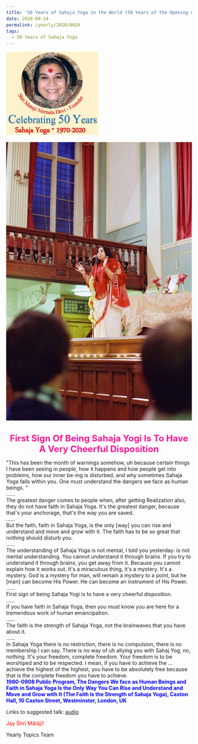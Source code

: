 ```yaml
---
title: '50 Years of Sahaja Yoga in the World (50 Years of the Opening of the Sahasrāra Chakra), Post 28'
date: 2020-09-24
permalink: /yearly/2020/0924
tags:
  - 50 Years of Sahaja Yoga
---
```


<div style="text-align: left"><img src="/images/Celebrating50YearsSahajaYoga.png" width="250" /></div><br>

<div style="text-align: center"><img src="/images/image496.png" /></div>

<br>
<p style="color:DeepPink; text-align:center">
<font size="+2"><b>First Sign Of Being Sahaja Yogi Is To Have A Very Cheerful Disposition</b><br></font>
</p>

<p>
"This has been the month of warnings somehow, uh because certain things I have been seeing in people, how it happens and how people get into problems, how our inner be-ing is disturbed, and why sometimes Sahaja Yoga fails within you. One must understand the dangers we face as human beings. "<br>
......<br>
The greatest danger comes to people when, after getting Realization also, they do not have faith in Sahaja Yoga. It's the greatest danger, because that's your anchorage, that's the way you are saved.<br>
......<br>
But the faith, faith in Sahaja Yoga, is the only [way] you can rise and understand and move and grow with it. The faith has to be so great that nothing should disturb you.<br>
......<br>
The understanding of Sahaja Yoga is not mental, I told you yesterday: is not mental understanding. You cannot understand it through brains. If you try to understand it through brains, you get away from it. Because you cannot explain how it works out. It's a miraculous thing, it's a mystery. It's a mystery. God is a mystery for man, will remain a mystery to a point, but he [man] can become His Power. He can become an instrument of His Power.<br>
......<br>
First sign of being Sahaja Yogi is to have a very cheerful disposition.<br>
......<br>
If you have faith in Sahaja Yoga, then you must know you are here for a tremendous work of human emancipation.<br>
......<br>
The faith is the strength of Sahaja Yoga, not the brainwaves that you have about it.<br>
......<br>
In Sahaja Yoga there is no restriction, there is no compulsion, there is no membership I can say. There is no way of uh allying you with Sahaj Yog, no, nothing. It's your freedom, complete freedom. Your freedom is to be worshiped and to be respected. I mean, if you have to achieve the ... achieve the highest of the highest, you have to be absolutely free because that is the complete freedom you have to achieve.<br>
<font color="blue"><b>1980-0908 Public Program, The Dangers We face as Human Beings and Faith in Sahaja Yoga Is the Only Way You Can Rise and Understand and Move and Grow with It (The Faith Is the Strength of Sahaja Yoga), Caxton Hall, 10 Caxton Street, Westminster, London, UK</b></font><br>
</p>

Links to suggested talk: <a href="https://soundcloud.com/sahaja-library/1980-0908-the-dangers-we-face"> audio</a><br>

<p style="color:red;">Jay Śhrī Mātājī!<br></p>

Yearly Topics Team
